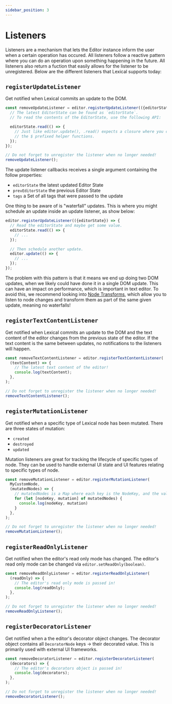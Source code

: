 ```yaml
---
sidebar_position: 3
---
```


# Listeners

Listeners are a mechanism that lets the Editor instance inform the user when a certain operation has occured. All listeners follow a reactive pattern where you can do an operation upon something happening in the future. All listeners also return a fuction that easily allows for the
listener to be unregistered. Below are the different listeners that Lexical supports today:

## `registerUpdateListener`

Get notified when Lexical commits an update to the DOM.

```js
const removeUpdateListener = editor.registerUpdateListener(({editorState}) => {
  // The latest EditorState can be found as `editorState`.
  // To read the contents of the EditorState, use the following API:

  editorState.read(() => {
    // Just like editor.update(), .read() expects a closure where you can use
    // the $ prefixed helper functions.
  });
});

// Do not forget to unregister the listener when no longer needed!
removeUpdateListener();
```

The update listener callbacks receives a single argument containing the follow properties:

- `editorState` the latest updated Editor State
- `prevEditorState` the previous Editor State
- `tags` a Set of all tags that were passed to the update

One thing to be aware of is "waterfall" updates. This is where you might schedule an update inside an update
listener, as show below:

```js
editor.registerUpdateListener(({editorState}) => {
  // Read the editorState and maybe get some value.
  editorState.read(() => {
    // ...
  });

  // Then schedule another update.
  editor.update(() => {
    // ...
  });
});
```

The problem with this pattern is that it means we end up doing two DOM updates, when we likely could have
done it in a single DOM update. This can have an impact on performance, which is important in text editor.
To avoid this, we recommend looking into [Node Transforms](https://lexical.dev/docs/concepts/transforms), which allow you to listen to node changes and
transform them as part of the same given update, meaning no waterfalls!

## `registerTextContentListener`

Get notified when Lexical commits an update to the DOM and the text content of the editor changes from
the previous state of the editor. If the text content is the same between updates, no notifications to
the listeners will happen.

```js
const removeTextContentListener = editor.registerTextContentListener(
  (textContent) => {
    // The latest text content of the editor!
    console.log(textContent);
  },
);

// Do not forget to unregister the listener when no longer needed!
removeTextContentListener();
```

## `registerMutationListener`

Get notified when a specific type of Lexical node has been mutated. There are three states of mutation:

- `created`
- `destroyed`
- `updated`

Mutation listeners are great for tracking the lifecycle of specific types of node. They can be used to
handle external UI state and UI features relating to specific types of node.

```js
const removeMutationListener = editor.registerMutationListener(
  MyCustomNode,
  (mutatedNodes) => {
    // mutatedNodes is a Map where each key is the NodeKey, and the value is the state of mutation.
    for (let [nodeKey, mutation] of mutatedNodes) {
      console.log(nodeKey, mutation)
    }
  },
);

// Do not forget to unregister the listener when no longer needed!
removeMutationListener();
```

## `registerReadOnlyListener`

Get notified when the editor's read only mode has changed. The editor's read only mode can be changed
via `editor.setReadOnly(boolean)`.

```js
const removeReadOnlyListener = editor.registerReadOnlyListener(
  (readOnly) => {
    // The editor's read only mode is passed in!
    console.log(readOnly);
  },
);

// Do not forget to unregister the listener when no longer needed!
removeReadOnlyListener();
```

## `registerDecoratorListener`

Get notified when a the editor's decorator object changes. The decorator object contains
all `DecoratorNode` keys -> their decorated value. This is primarily used with external
UI frameworks. 

```js
const removeDecoratorListener = editor.registerDecoratorListener(
  (decorators) => {
    // The editor's decorators object is passed in!
    console.log(decorators);
  },
);

// Do not forget to unregister the listener when no longer needed!
removeDecoratorListener();
```